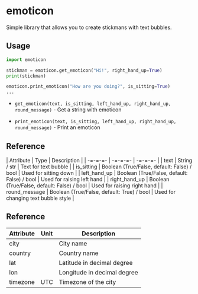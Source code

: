 # emoticon
Simple library that allows you to create stickmans with text bubbles.

## Usage
```py
import emoticon

stickman = emoticon.get_emoticon("Hi!", right_hand_up=True)
print(stickman)

emoticon.print_emoticon("How are you doing?", is_sitting=True)
...
```

- `get_emoticon(text, is_sitting, left_hand_up, right_hand_up, round_message)` - Get a string with emoticon

- `print_emoticon(text, is_sitting, left_hand_up, right_hand_up, round_message)` - Print an emoticon

## Reference
| Attribute | Type | Description |
| -=-=-=- | -=-=-=- | -=-=-=- |
| text | String / str | Text for text bubble |
| is_sitting | Boolean (True/False, default: False) / bool | Used for sitting down |
| left_hand_up | Boolean (True/False, default: False) / bool | Used for raising left hand |
| right_hand_up | Boolean (True/False, default: False) / bool | Used for raising right hand |
| round_message | Boolean (True/False, default: True) / bool | Used for changing text bubble style |

## Reference
| Attribute | Unit | Description |
|-----|-----|-----|
| city | | City name |
| country | | Country name |
| lat | | Latitude in decimal degree |
| lon | | Longitude in decimal degree |
| timezone | UTC | Timezone of the city |
